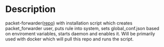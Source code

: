 # Description
packet-forwarder([repo](https://github.com/Lora-net/packet_forwarder/tree/master/lora_pkt_fwd)) with installation script which creates packet_forwarder user, puts rule into system, sets global_conf.json based on enviroment variables, starts daemon and enables it.
Will be primarily used with docker which will pull this repo and runs the script.
